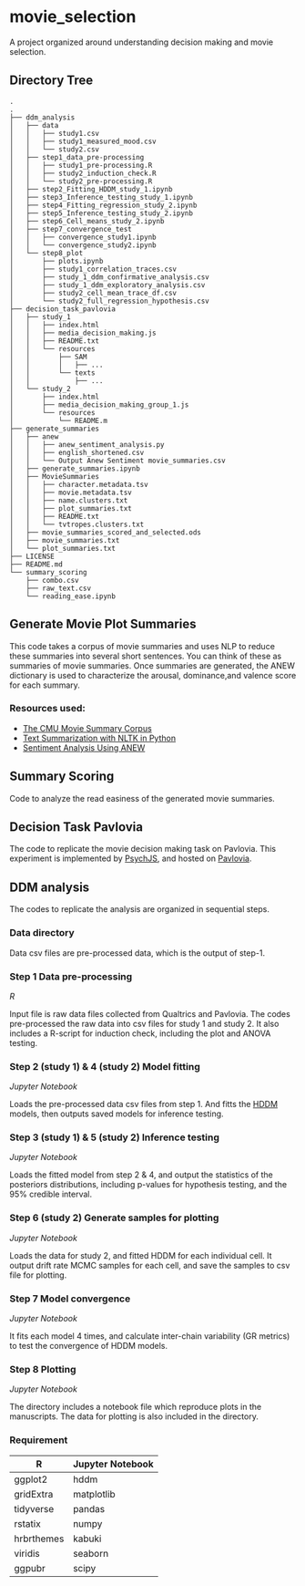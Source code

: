 # movie_selection
A project organized around understanding decision making and movie selection.

## Directory Tree
```
.
.
├── ddm_analysis
│   ├── data
│   │   ├── study1.csv
│   │   ├── study1_measured_mood.csv
│   │   └── study2.csv
│   ├── step1_data_pre-processing
│   │   ├── study1_pre-processing.R
│   │   ├── study2_induction_check.R
│   │   └── study2_pre-processing.R
│   ├── step2_Fitting_HDDM_study_1.ipynb
│   ├── step3_Inference_testing_study_1.ipynb
│   ├── step4_Fitting_regression_study_2.ipynb
│   ├── step5_Inference_testing_study_2.ipynb
│   ├── step6_Cell_means_study_2.ipynb
│   ├── step7_convergence_test
│   │   ├── convergence_study1.ipynb
│   │   └── convergence_study2.ipynb
│   └── step8_plot
│       ├── plots.ipynb
│       ├── study1_correlation_traces.csv
│       ├── study_1_ddm_confirmative_analysis.csv
│       ├── study_1_ddm_exploratory_analysis.csv
│       ├── study2_cell_mean_trace_df.csv
│       └── study2_full_regression_hypothesis.csv
├── decision_task_pavlovia
│   ├── study_1
│   │   ├── index.html
│   │   ├── media_decision_making.js
│   │   ├── README.txt
│   │   └── resources
│   │       ├── SAM
│   │       │   ├── ...
│   │       └── texts
│   │           ├── ...
│   └── study_2
│       ├── index.html
│       ├── media_decision_making_group_1.js
│       └── resources
│           └── README.m
├── generate_summaries
│   ├── anew
│   │   ├── anew_sentiment_analysis.py
│   │   ├── english_shortened.csv
│   │   └── Output Anew Sentiment movie_summaries.csv
│   ├── generate_summaries.ipynb
│   ├── MovieSummaries
│   │   ├── character.metadata.tsv
│   │   ├── movie.metadata.tsv
│   │   ├── name.clusters.txt
│   │   ├── plot_summaries.txt
│   │   ├── README.txt
│   │   └── tvtropes.clusters.txt
│   ├── movie_summaries_scored_and_selected.ods
│   ├── movie_summaries.txt
│   └── plot_summaries.txt
├── LICENSE
├── README.md
└── summary_scoring
    ├── combo.csv
    ├── raw_text.csv
    └── reading_ease.ipynb

```

## Generate Movie Plot Summaries
This code takes a corpus of movie summaries and uses NLP to reduce these summaries into several short sentences. You can think of these as summaries of movie summaries. Once summaries are generated, the ANEW dictionary is used to characterize the arousal, dominance,and valence score for each summary.

### Resources used:
* [The CMU Movie Summary Corpus](http://www.cs.cmu.edu/~ark/personas/)
* [Text Summarization with NLTK in Python](https://stackabuse.com/text-summarization-with-nltk-in-python/)
* [Sentiment Analysis Using ANEW](https://github.com/dwzhou/SentimentAnalysis)

## Summary Scoring
Code to analyze the read easiness of the generated movie summaries. 

## Decision Task Pavlovia
The code to replicate the movie decision making task on Pavlovia. This experiment is implemented by [PsychJS](https://www.psychopy.org/online/psychojsCode.html), and hosted on [Pavlovia](https://pavlovia.org/).

## DDM analysis
The codes to replicate the analysis are organized in sequential steps. 

### Data directory
Data csv files are pre-processed data, which is the output of step-1. 

### Step 1 Data pre-processing
*R*

Input file is raw data files collected from Qualtrics and Pavlovia. 
The codes pre-processed the raw data into csv files for study 1 and study 2.
It also includes a R-script for induction check, including the plot and ANOVA testing. 

### Step 2 (study 1) & 4 (study 2) Model fitting
*Jupyter Notebook*

Loads the pre-processed data csv files from step 1. And fitts the [HDDM](http://ski.clps.brown.edu/hddm_docs/) models, then outputs saved models for inference testing.

### Step 3 (study 1) & 5 (study 2) Inference testing
*Jupyter Notebook*

Loads the fitted model from step 2 & 4, and output the statistics of the posteriors distributions, including p-values for hypothesis testing, and the 95% credible interval.

### Step 6 (study 2) Generate samples for plotting
*Jupyter Notebook*

Loads the data for study 2, and fitted HDDM for each individual cell. It output drift rate MCMC samples for each cell, and save the samples to csv file for plotting.

### Step 7 Model convergence
*Jupyter Notebook*

It fits each model 4 times, and calculate inter-chain variability (GR metrics) to test the convergence of HDDM models. 

### Step 8 Plotting
*Jupyter Notebook*

The directory includes a notebook file which reproduce plots in the manuscripts. The data for plotting is also included in the directory. 

### Requirement
R | Jupyter Notebook
------------ | -------------
ggplot2 | hddm
gridExtra | matplotlib
tidyverse | pandas
rstatix | numpy
hrbrthemes | kabuki
viridis | seaborn
ggpubr | scipy

